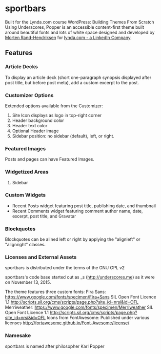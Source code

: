 # sportbars
Built for the Lynda.com course WordPress: Building Themes From Scratch Using Underscores, Popper is an accessible content-first theme built around beautiful fonts and lots of white space designed and developed by [Morten Rand-Hendriksen](http://mor10.com) for [lynda.com - a LinkedIn Company](http://lynda.com/mor10).
## Features

### Article Decks
To display an article deck (short one-paragraph synopsis displayed after post title, but before post meta), add a custom excerpt to the post.

### Customizer Options
Extended options available from the Customizer:

1. Site Icon displays as logo in top-right corner
2. Header background color
3. Header text color
4. Optional Header image
5. Sidebar position: no sidebar (default), left, or right.

### Featured Images
Posts and pages can have Featured Images.

### Widgetized Areas
1. Sidebar

### Custom Widgets
- Recent Posts widget featuring post title, publishing date, and thumbnail
- Recent Comments widget featuring comment author name, date, excerpt, post title, and Gravatar

### Blockquotes
Blockquotes can be alined left or right by applying the "alignleft" or "alignright" classes.

### Licenses and External Assets
sportbars is distributed under the terms of the GNU GPL v2

sportbars's code base started out as _s (http://underscores.me) as it were on November 13, 2015.

The theme features three custom fonts:
Fira Sans: https://www.google.com/fonts/specimen/Fira+Sans SIL Open Font Licence 1.1 http://scripts.sil.org/cms/scripts/page.php?site_id=nrsi&id=OFL
Merriweather: https://www.google.com/fonts/specimen/Merriweather SIL Open Font Licence 1.1 http://scripts.sil.org/cms/scripts/page.php?site_id=nrsi&id=OFL
Icons from FontAwesome: Published under various licenses http://fortawesome.github.io/Font-Awesome/license/

### Namesake
sportbars is named after philosopher Karl Popper